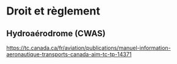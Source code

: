 # Droit et règlement
## Hydroaérodrome (CWAS)
https://tc.canada.ca/fr/aviation/publications/manuel-information-aeronautique-transports-canada-aim-tc-tp-14371
